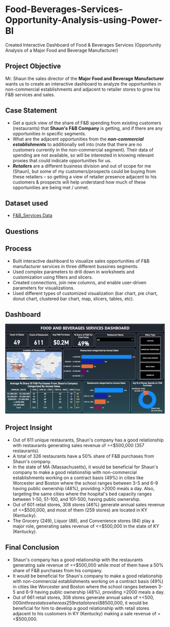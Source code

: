 # Food-Beverages-Services-Opportunity-Analysis-using-Power-BI
Created Interactive Dashboard of Food & Beverages Services (Opportunity Analysis of a Major Food and Beverage Manufacturer)

## **Project Objective**

Mr. Shaun the sales director of the **Major Food and Beverage Manufacturer** wants us to create an interactive dashboard to analyze the opportunities in non-commercial establishments and adjacent to retailer stores to grow his F&B services and sales.

## **Case Statement**
- Get a quick view of the share of F&B spending from existing customers (restaurants) that **Shaun's F&B Company** is getting, and if there are any opportunities in specific segments.
- What are the adjacent opportunities from the **_non-commercial establishments_** to additionally sell into (note that there are no customers currently in the non-commercial segment). Their data of spending are not available, so will be interested in knowing relevant proxies that could indicate opportunities for us.
- **_Retailers_** are a different business division and out of scope for me (Shaun), but some of my customers/prospects could be buying from these retailers – so getting a view of retailer presence adjacent to his customers & prospects will help understand how much of these opportunities are being met / unmet.



## **Dataset used**

- <a href="https://github.com/Krishnkumar542/Food-Beverages-Services-Opportunity-Analysis-using-Power-BI/blob/main/F%26B_Services%20Data.xlsx">F&B_Services Data</a>


## **Questions**



## **Process**

- Built interactive dashboard to visualize sales opportunities of F&B manufacturer services in three different bussines segments.
- Used complex parameters to drill down in worksheets and customization using filters and slicers. 
- Created connections, join new columns, and enable user-driven parameters for visualizations.
- Used different types of customized visualization (bar chart, pie chart, donut chart, clustered bar chart, map, slicers, tables, etc).

## **Dashboard**

![Alt text of the image](https://github.com/Krishnkumar542/Food-Beverages-Services-Opportunity-Analysis-using-Power-BI/blob/main/F%26B%20Dashboard.png)

## **Project Insight**

- Out of 611 unique restaurants, Shaun's company has a good relationship with restaurants generating sales revenue of =<$500,000 (357 restaurants).
- A total of 326 restaurants have a 50% share of F&B purchases from Shaun's company.
- In the state of MA (Massachusetts), it would be beneficial for Shaun's company to make a good relationship with non-commercial establishments working on a contract basis (49%) in cities like Worcester and Boston where the school ranges between 3-5 and 6-9 having public ownership (48%), providing >2000 meals a day. Also, targeting the same cities where the hospital's bed capacity ranges between 1-50, 51-100, and 101-500, having public ownership.
- Out of 601 retail stores, 308 stores (46%) generate annual sales revenue of <=$500,000, and most of them (259 stores) are located in KY (Kentucky).
- The Grocery (249), Liquor (88), and Convenience stores (84) play a major role, generating sales revenue of <=$500,000 in the state of KY (Kentucky).


## **Final Conclusion**

- Shaun's company has a good relationship with the restaurants generating sale revenue of =<$500,000 while most of them have a 50% share of F&B purchases from his company.
- It would be beneficial for Shaun's company to make a good relationship with non-commercial establishments working on a contract basis (49%) in cities like Worcester and Boston where the school ranges between 3-5 and 6-9 having public ownership (48%), providing >2000 meals a day.
- Out of 661 retail stores, 308 stores generate annual sales of =<$500,000 in three states whereas 259 retail stores (88%) are located in the KY (Kentucky). Hence, based on the good reputation of Shaun's company with the restaurants generating sale revenue of =<$500,000, it would be beneficial for him to develop a good relationship with retail stores adjacent to his customers in KY (Kentucky) making a sale revenue of =<$500,000.
